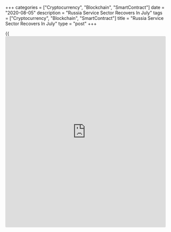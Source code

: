 +++
categories = ["Cryptocurrency", "Blockchain", "SmartContract"]
date = "2020-08-05"
description = "Russia Service Sector Recovers In July"
tags = ["Cryptocurrency", "Blockchain", "SmartContract"]
title = "Russia Service Sector Recovers In July"
type = "post"
+++

{{<iframe id="large-banner" src="https://www.bounty.group/#slide=14.0" width="100%" height="600" scrolling="no" style="border: 0px solid rgb(216, 221, 230); border-radius: 3px;">}}

Russia's service sector expanded sharply in July, to the highest in
eleven years as the Covid-19 restrictions were eased, survey data from
IHS Markit showed on Wednesday.

The services Purchasing Managers' Index rose to 58.5 in July from 47.8
in June. This was the highest since July 2008. Any reading above 50
indicates expansion in the sector.

New [business][1] increased for the first time since February and new
order inflow grew due to the easing of lockdown measures and resumption
of client demand in July with the rate of expansion strongest for twelve
years.

New export orders declined at a sharper rate in July. The number of
workforce were reduced at a slower pace and backlogs of work continued
to fall.

Output expectations increased in July and the degree of optimism rose to
the highest in nine months.

Cost burden increased in July, though at a slower pace. Output cost fell
for the third straight month, while selling prices rose.

The composite output index increased to 56.8 in July from 48.9 in the
previous month. This was the first rise since February.

"The Russian service sector saw a renewed and substantial uptick in
business activity and client demand in July," Sian Jones, economist at
IHS Markit, said.

For comments and feedback [contact](https://www.playgroundfx.com/contact/): editorial@rtt[news](https://www.letsplayfx.com/blog/forex-news-website/).com

[Economic News][2]

 **What parts of the world are seeing the best (and worst) economic
performances lately? Click[here][3] to check out our [Econ Scorecard][3]
and find out! See up-to-the-moment [ranking](https://www.playgroundfx.com/blog/crypto-exchange-ranking/)s for the best and worst
performers in [GDP][4], [unemployment rate][5], [inflation][6] and much
more.**

   1. www.rtt[news](https://www.letsplayfx.com/blog/forex-news-website/).com/Content/Business.aspx
   2. www.rtt[news](https://www.letsplayfx.com/blog/forex-news-website/).com/Content/EconomicNews.aspx
   3. www.rtt[news](https://www.letsplayfx.com/blog/forex-news-website/).com/economic-scorecard/world-rank/industrial-production/highest-performance.aspx
   4. www.rtt[news](https://www.letsplayfx.com/blog/forex-news-website/).com/economic-scorecard/world-rank/GDP/highest-performance.aspx
   5. www.rtt[news](https://www.letsplayfx.com/blog/forex-news-website/).com/economic-scorecard/world-rank/unemployment-rate/lowest-performance.aspx
   6. www.rtt[news](https://www.letsplayfx.com/blog/forex-news-website/).com/economic-scorecard/world-rank/CPI/highest-performance.aspx